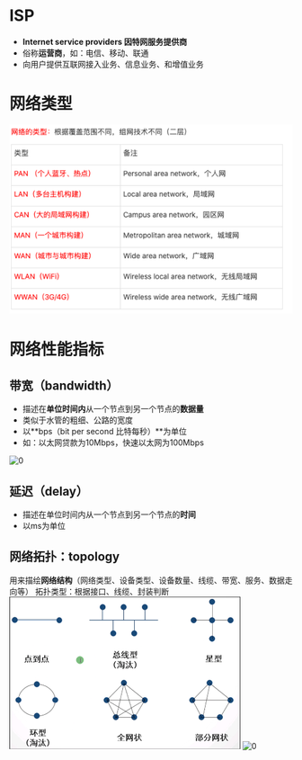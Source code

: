 # ISP
- **Internet service providers 因特网服务提供商**
- 俗称**运营商**，如：电信、移动、联通
- 向用户提供互联网接入业务、信息业务、和增值业务

# 网络类型
![](../photo/Pasted%20image%2020220927172211.png)


# 网络性能指标

## 带宽（bandwidth）
-   描述在**单位时间内**从一个节点到另一个节点的**数据量**
-   类似于水管的粗细、公路的宽度
-   以**bps（bit per second 比特每秒）**为单位
-   如：以太网贷款为10Mbps，快速以太网为100Mbps

![0](https://note.youdao.com/yws/res/24262/CF512F84E91647FD982223D13BDBDDB5)
## 延迟（delay）
-   描述在单位时间内从一个节点到另一个节点的**时间**
-   以ms为单位

## 网络拓扑：topology 
用来描绘**网络结构**（网络类型、设备类型、设备数量、线缆、带宽、服务、数据走向等）
拓扑类型：根据接口、线缆、封装判断
![](../photo/Pasted%20image%2020220927172843.png)
![0](https://note.youdao.com/yws/res/24308/306ACC4A595042B4AF88839FB6CE98E4)